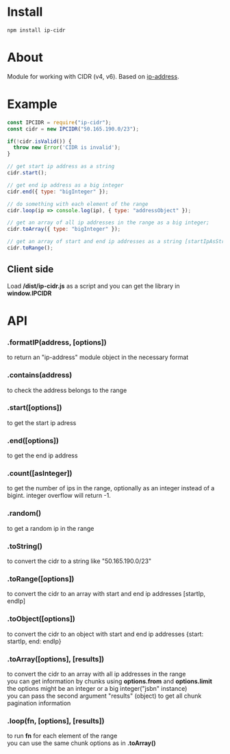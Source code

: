 # Install  
`npm install ip-cidr`

# About  
Module for working with CIDR (v4, v6). Based on [ip-address](https://github.com/beaugunderson/ip-address).

# Example  

```js
const IPCIDR = require("ip-cidr");
const cidr = new IPCIDR("50.165.190.0/23");

if(!cidr.isValid()) {
  throw new Error('CIDR is invalid');
}

// get start ip address as a string
cidr.start();

// get end ip address as a big integer
cidr.end({ type: "bigInteger" });

// do something with each element of the range  
cidr.loop(ip => console.log(ip), { type: "addressObject" });

// get an array of all ip addresses in the range as a big integer;
cidr.toArray({ type: "bigInteger" });

// get an array of start and end ip addresses as a string [startIpAsString, endIpAsString]
cidr.toRange();
```

## Client side
Load __/dist/ip-cidr.js__ as a script and you can get the library in __window.IPCIDR__

# API  
### .formatIP(address, [options])  
to return an "ip-address" module object in the necessary format

### .contains(address)  
to check the address belongs to the range

### .start([options])  
to get the start ip adress

### .end([options])  
to get the end ip address

### .count([asInteger])
to get the number of ips in the range, optionally as an integer instead of a
bigint.  integer overflow will return -1.

### .random()
to get a random ip in the range

### .toString()   
to convert the cidr to a string like "50.165.190.0/23"

### .toRange([options])  
to convert the cidr to an array with start and end ip addresses [startIp, endIp]

### .toObject([options])   
to convert the cidr to an object with start and end ip addresses {start: startIp, end: endIp}

### .toArray([options], [results])  
to convert the cidr to an array with all ip addresses in the range  
you can get information by chunks using **options.from** and **options.limit**  
the options might be an integer or a big integer("jsbn" instance)  
you can pass the second argument "results" (object) to get all chunk pagination information

### .loop(fn, [options], [results])  
to run __fn__ for each element of the range  
you can use the same chunk options as in __.toArray()__
